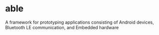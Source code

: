 # able
A framework for prototyping applications consisting of Android devices, Bluetooth LE communication, and Embedded hardware
